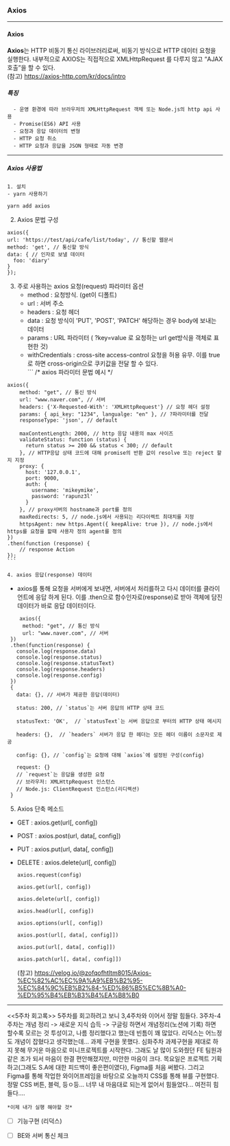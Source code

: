 ### Axios
***

  #### Axios

  **Axios**는 HTTP 비동기 통신 라이브러리로써, 비동기 방식으로 HTTP 데이터 요청을 실행한다. 내부적으로 AXIOS는 직접적으로 XMLHttpRequest 를 다루지 않고 “AJAX 호출”을 할 수 있다.  
    (참고) https://axios-http.com/kr/docs/intro  
    
  #### *특징*
      - 운영 환경에 따라 브라우저의 XMLHttpRequest 객체 또는 Node.js의 http api 사용
      - Promise(ES6) API 사용
      - 요청과 응답 데이터의 변형
      - HTTP 요청 취소
      - HTTP 요청과 응답을 JSON 형태로 자동 변경
***
  ##### Axios 사용법
    1. 설치
    - yarn 사용하기
  ```
  yarn add axios
  ```  
  
  2. Axios 문법 구성
  ```
  axios({
  url: 'https://test/api/cafe/list/today', // 통신할 웹문서
  method: 'get', // 통신할 방식
  data: { // 인자로 보낼 데이터
    foo: 'diary'
  }
  });
  ```
  
  3. 주로 사용하는 axios 요청(request) 파라미터 옵션
      - method : 요청방식. (get이 디폴트)
      - url : 서버 주소
      - headers : 요청 헤더
      - data : 요청 방식이 'PUT', 'POST', 'PATCH' 해당하는 경우 body에 보내는 데이터
      - params : URL 파라미터 ( ?key=value 로 요청하는 url get방식을 객체로 표현한 것)
      - withCredentials : cross-site access-control 요청을 허용 유무. 이를 true로 하면 cross-origin으로 쿠키값을 전달 할 수 있다.  
    ```
    /* axios 파라미터 문법 예시 */

    axios({
        method: "get", // 통신 방식
        url: "www.naver.com", // 서버
        headers: {'X-Requested-With': 'XMLHttpRequest'} // 요청 헤더 설정
        params: { api_key: "1234", langualge: "en" }, // ?파라미터를 전달
        responseType: 'json', // default

        maxContentLength: 2000, // http 응답 내용의 max 사이즈
        validateStatus: function (status) {
          return status >= 200 && status < 300; // default
        }, // HTTP응답 상태 코드에 대해 promise의 반환 값이 resolve 또는 reject 할지 지정
        proxy: {
          host: '127.0.0.1',
          port: 9000,
          auth: {
            username: 'mikeymike',
            password: 'rapunz3l'
          }
        }, // proxy서버의 hostname과 port를 정의
        maxRedirects: 5, // node.js에서 사용되는 리다이렉트 최대치를 지정
        httpsAgent: new https.Agent({ keepAlive: true }), // node.js에서 https를 요청을 할때 사용자 정의 agent를 정의
    })
    .then(function (response) {
        // response Action
    });
    ```  
    
    4. axios 응답(response) 데이터  
   - axios를 통해 요청을 서버에게 보내면, 서버에서 처리를하고 다시 데이터를 클라이언트에 응답 하게 된다. 이를 .then으로 함수인자로(response)로 받아 객체에 담진 데이터가 바로 응답 데이터이다. 
   ```
       axios({
        method: "get", // 통신 방식
        url: "www.naver.com", // 서버
    })
    .then(function(response) {
      console.log(response.data)
      console.log(response.status)
      console.log(response.statusText)
      console.log(response.headers)
      console.log(response.config)
    })
    {
      data: {}, // 서버가 제공한 응답(데이터)

      status: 200, // `status`는 서버 응답의 HTTP 상태 코드

      statusText: 'OK',  // `statusText`는 서버 응답으로 부터의 HTTP 상태 메시지

      headers: {},  // `headers` 서버가 응답 한 헤더는 모든 헤더 이름이 소문자로 제공

      config: {}, // `config`는 요청에 대해 `axios`에 설정된 구성(config)

      request: {}
      // `request`는 응답을 생성한 요청
      // 브라우저: XMLHttpRequest 인스턴스
      // Node.js: ClientRequest 인스턴스(리디렉션)
    }
   ```  
   
   5. Axios 단축 메소드  
   - GET : axios.get(url[, config])  
   - POST : axios.post(url, data[, config])  
   - PUT : axios.put(url, data[, config])  
   - DELETE : axios.delete(url[, config])  
      ```  
      axios.request(config)

      axios.get(url[, config])

      axios.delete(url[, config])

      axios.head(url[, config])

      axios.options(url[, config])

      axios.post(url[, data[, config]])

      axios.put(url[, data[, config]])

      axios.patch(url[, data[, config]])
      ```  
      
      (참고) https://velog.io/@zofqofhtltm8015/Axios-%EC%82%AC%EC%9A%A9%EB%B2%95-%EC%84%9C%EB%B2%84-%ED%86%B5%EC%8B%A0-%ED%95%B4%EB%B3%B4%EA%B8%B0
***

  <<5주차 회고록>>
    5주차를 회고하려고 보니 3,4주차와 이어서 정말 힘들다. 3주차-4주차는 개념 정리 -> 새로운 지식 습득 -> 구글링 하면서 개념정리(노션에 기록)
    하면 할수록 모르는 것 투성이고, 나름 정리했다고 했는데 빈틈이 꽤 많았다. 리덕스는 어느정도 개념이 잡혔다고 생각했는데... 과제 구현을 못했다.
    심화주차 과제구현을 제대로 하지 못해 무거운 마음으로 미니프로젝트를 시작한다.
    그래도 날 많이 도와줬던 FE 팀원과 같은 조가 되서 마음이 한결 편안해졌지만, 미안한 마음이 크다.
    목요일은 프로젝트 기획하고(그래도 S.A에 대한 피드백이 좋은편이였다), Figma를 처음 써봤다.
    그리고 Figma를 통해 작업한 와이어프레임을 바탕으로 오늘까지 CSS를 통해 뷰를 구현했다.
    정말 CSS 버튼, 블럭, 등ㅇ등... 너무 내 마음대로 되는게 없어서 힘들었다... 여전히 힘들다....
    
    *이제 내가 실행 해야할 것*
 - [ ] 기능구현 (리덕스)
 - [ ] BE와 서버 통신 체크
 
